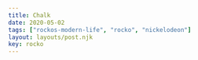 ```yaml
---
title: Chalk
date: 2020-05-02
tags: ["rockos-modern-life", "rocko", "nickelodeon"]
layout: layouts/post.njk
key: rocko
---
```

